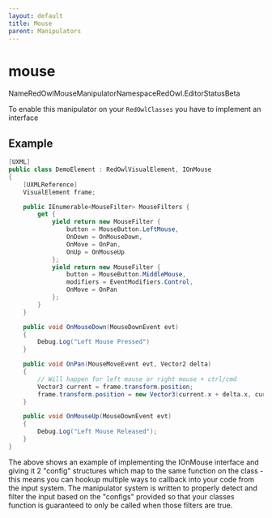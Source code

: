 ```yaml
---
layout: default
title: Mouse
parent: Manipulators
---
```


# mouse

NameRedOwlMouseManipulatorNamespaceRedOwl.EditorStatusBeta

To enable this manipulator on your `RedOwlClasses` you have to implement an interface

## Example

```csharp
[UXML]
public class DemoElement : RedOwlVisualElement, IOnMouse
{
    [UXMLReference]
    VisualElement frame;

    public IEnumerable<MouseFilter> MouseFilters {
        get {
            yield return new MouseFilter { 
                button = MouseButton.LeftMouse,
                OnDown = OnMouseDown,
                OnMove = OnPan,
                OnUp = OnMouseUp
            };
            yield return new MouseFilter { 
                button = MouseButton.MiddleMouse,
                modifiers = EventModifiers.Control,
                OnMove = OnPan
            };
        }
    }

    public void OnMouseDown(MouseDownEvent evt)
    {
        Debug.Log("Left Mouse Pressed")
    }

    public void OnPan(MouseMoveEvent evt, Vector2 delta)
    {
        // Will happen for left mouse or right mouse + ctrl/cmd
        Vector3 current = frame.transform.position;
        frame.transform.position = new Vector3(current.x + delta.x, current.y + delta.y, -100f);
    }

    public void OnMouseUp(MouseDownEvent evt)
    {
        Debug.Log("Left Mouse Released");
    }
}
```

The above shows an example of implementing the IOnMouse interface and giving it 2 "config" structures which map to the same function on the class - this means you can hookup multiple ways to callback into your code from the input system. The manipulator system is written to properly detect and filter the input based on the "configs" provided so that your classes function is guaranteed to only be called when those filters are true.

